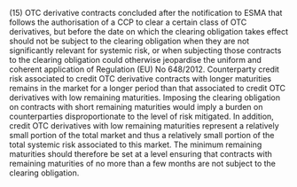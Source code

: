 (15) OTC derivative contracts concluded after the notification to ESMA that follows the authorisation of a CCP to clear a certain class of OTC derivatives, but before the date on which the clearing obligation takes effect should not be subject to the clearing obligation when they are not significantly relevant for systemic risk, or when subjecting those contracts to the clearing obligation could otherwise jeopardise the uniform and coherent application of Regulation (EU) No 648/2012. Counterparty credit risk associated to credit OTC derivative contracts with longer maturities remains in the market for a longer period than that associated to credit OTC derivatives with low remaining maturities. Imposing the clearing obligation on contracts with short remaining maturities would imply a burden on counterparties disproportionate to the level of risk mitigated. In addition, credit OTC derivatives with low remaining maturities represent a relatively small portion of the total market and thus a relatively small portion of the total systemic risk associated to this market. The minimum remaining maturities should therefore be set at a level ensuring that contracts with remaining maturities of no more than a few months are not subject to the clearing obligation.